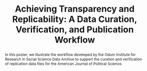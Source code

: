 ---
abstract: In this poster, we illustrate the workflow developed by the Odum Institute
  for Research in Social Science Data Archive to support the curation and verification
  of replication data files for the American Journal of Political Science.
creators:
- Christian, Thu-Mai
- Lafferty-Hess, Sophia
date: null
document_url: https://services.phaidra.univie.ac.at/api/object/o:429580/download
grand_parent: iPRES
institutions: []
keywords:
- data curation
- data quality
- replication
- verification
landing_page_url: https://phaidra.univie.ac.at/o:429580
language: eng
layout: publication
license: CC BY 4.0 International
notes_url: null
parent: iPRES 2015
publication_type: poster
size: 411511
slides_url: null
source_name: iPRES
title: 'Achieving Transparency and Replicability: A Data Curation, Verification, and
  Publication Workflow'
year: 2015
---